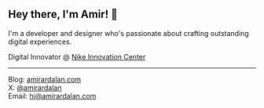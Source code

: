 ## Hey there, I'm Amir! 👋

I'm a developer and designer who's passionate about crafting outstanding digital experiences.

Digital Innovator @ [Nike Innovation Center](https://lebronjamesinnovationcenter.nike.com/)  

----

Blog: [amirardalan.com](https://amirardalan.com)  
X: [@amirardalan](https://x.com/amirardalan)  
Email: hi@amirardalan.com

<!---
amirardalan/amirardalan is a ✨ special ✨ repository because its `README.md` (this file) appears on your GitHub profile.
You can click the Preview link to take a look at your changes.
--->
